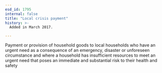 ```yaml
---
esd_id: 1795
internal: false
title: "Local crisis payment"
history: >-
  Added in March 2017.

---
```


Payment or provision of household goods to local households who have an urgent need as a consequence of an emergency, disaster or unforeseen circumstance and where a household has insufficient resources to meet an urgent need that poses an immediate and substantial risk to their health and safety

